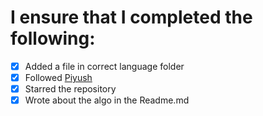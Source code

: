 <!-- added a Algorithm in your favourite language -->
<!---[x] add a 'x' to make it tick-->
# I ensure that I completed the following:
 - [x] Added a file in correct language folder
 - [x] Followed [Piyush](https://github.com/piyush97) 
 - [x] Starred the repository
 - [x] Wrote about the algo in the Readme.md    
